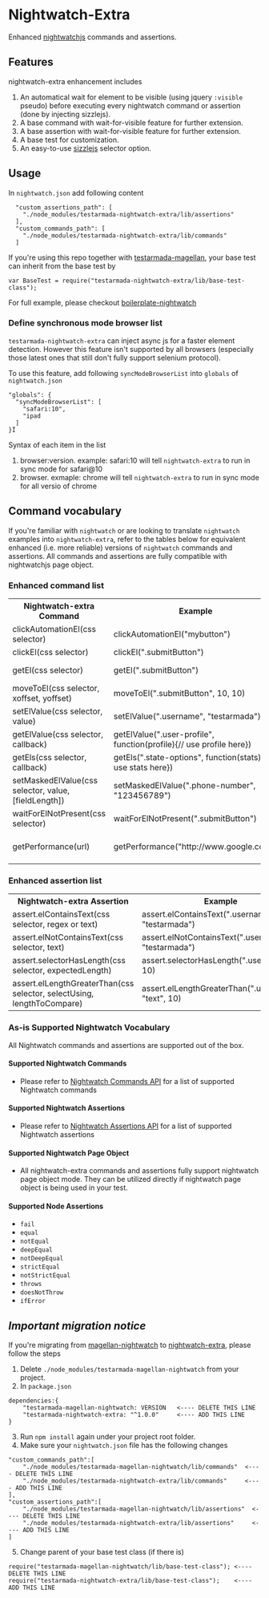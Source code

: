 # Nightwatch-Extra

Enhanced [nightwatchjs](http://nightwatchjs.org/) commands and assertions. 

## Features

nightwatch-extra enhancement includes

 1. An automatical wait for element to be visible (using jquery `:visible` pseudo) before executing every nightwatch command or assertion (done by injecting sizzlejs).
 2. A base command with wait-for-visible feature for further extension.
 3. A base assertion with wait-for-visible feature for further extension.
 4. A base test for customization.
 5. An easy-to-use [sizzlejs](http://sizzlejs.com/) selector option.

## Usage

In `nightwatch.json` add following content

```
  "custom_assertions_path": [
    "./node_modules/testarmada-nightwatch-extra/lib/assertions"
  ],
  "custom_commands_path": [
    "./node_modules/testarmada-nightwatch-extra/lib/commands"
  ]
```

If you're using this repo together with [testarmada-magellan](http://github.com/TestArmada/magellan), your base test can inherit from the base test by 
```
var BaseTest = require("testarmada-nightwatch-extra/lib/base-test-class");
```

For full example, please checkout [boilerplate-nightwatch](https://github.com/TestArmada/boilerplate-nightwatch)

### Define synchronous mode browser list

`testarmada-nightwatch-extra` can inject async js for a faster element detection. However this feature isn't supported by all browsers (especially those latest ones that still don't fully support selenium protocol). 

To use this feature, add following `syncModeBrowserList` into `globals` of `nightwatch.json`

```
"globals": {
  "syncModeBrowserList": [
    "safari:10",
    "ipad
  ]
}Ï
```

Syntax of each item in the list

 1. browser:version. example: safari:10 will tell `nightwatch-extra` to run in sync mode for safari@10
 2. browser. exmaple: chrome will tell `nightwatch-extra` to run in sync mode for all versio of chrome

## Command vocabulary

If you're familiar with `nightwatch` or are looking to translate `nightwatch` examples into `nightwatch-extra`, refer to the tables below for equivalent enhanced (i.e. more reliable) versions of `nightwatch` commands and assertions.
All commands and assertions are fully compatible with nightwatchjs page object.

### Enhanced command list

<table>
  <tr>
    <th>Nightwatch-extra Command</th>
    <th>Example</th>
    <th>Nightwatch Equivalent</th>
  </tr>
  <tr>
    <td>clickAutomationEl(css selector)</td>
    <td>clickAutomationEl("mybutton")</td>
    <td>click("[data-automation-id='mybutton']")</td>
  </tr>
  <tr>
    <td>clickEl(css selector)</td>
    <td>clickEl(".submitButton")</td>
    <td>click(".submitButton")</td>
  </tr>
  <tr>
    <td>getEl(css selector)</td>
    <td>getEl(".submitButton")</td>
    <td>waitForElementPresent(".submitButton") or waitForElementVisible(".submitButton")</td>
  </tr>
  <tr>
    <td>moveToEl(css selector, xoffset, yoffset)</td>
    <td>moveToEl(".submitButton", 10, 10)</td>
    <td>moveToElement(".submitButton", 10, 10)</td>
  </tr>
  <tr>
    <td>setElValue(css selector, value)</td>
    <td>setElValue(".username", "testarmada")</td>
    <td>setValue(".username", "testarmada")</td>
  </tr>
  <tr>
    <td>getElValue(css selector, callback)</td>
    <td>getElValue(".user-profile", function(profile){// use profile here})</td>
    <td>getValue(".user-profile", function(profile){// use profile here})</td>
  </tr>
  <tr>
    <td>getEls(css selector, callback)</td>
    <td>getEls(".state-options", function(stats){// use stats here})</td>
    <td>elements("css selector", ".state-options", function(stats){// use stats here})</td>
  </tr>
  <tr>
    <td>setMaskedElValue(css selector, value, [fieldLength])</td>
    <td>setMaskedElValue(".phone-number", "123456789")</td>
    <td>(no nightwatch equivalent)</td>
  </tr>
   <tr>
    <td>waitForElNotPresent(css selector)</td>
    <td>waitForElNotPresent(".submitButton")</td>
    <td>waitForElementNotPresent(".submitButton")</td>
  </tr>
  <tr>
    <td>getPerformance(url)</td>
    <td>getPerformance("http://www.google.com")</td>
    <td>Retrieves basic performance metrics using Navigation API (http://www.w3.org/TR/navigation-timing/)</td>
  </tr>
</table>

### Enhanced assertion list

<table>
  <tr>
    <th>Nightwatch-extra Assertion</th>
    <th>Example</th>
    <th>Nightwatch Equivalent</th>
  </tr>
  
  <tr>
    <td>assert.elContainsText(css selector, regex or text)</td>
    <td>assert.elContainsText(".username", "testarmada")</td>
    <td>assert.containsText(".username", "testarmada")</td>
  </tr>
  <tr>
    <td>assert.elNotContainsText(css selector, text)</td>
    <td>assert.elNotContainsText(".username", "testarmada")</td>
    <td>(no nightwatch equivalent)</td>
  </tr>
  <tr>
    <td>assert.selectorHasLength(css selector, expectedLength)</td>
    <td>assert.selectorHasLength(".username", 10)</td>
    <td>(no nightwatch equivalent)</td>
  </tr>
  <tr>
    <td>assert.elLengthGreaterThan(css selector, selectUsing, lengthToCompare)</td>
    <td>assert.elLengthGreaterThan(".username", "text", 10)</td>
    <td>(no nightwatch equivalent)</td>
  </tr>
</table>

### As-is Supported Nightwatch Vocabulary

All Nightwatch commands and assertions are supported out of the box.

#### Supported Nightwatch Commands

* Please refer to [Nightwatch Commands API](http://nightwatchjs.org/api#commands) for a list of supported Nightwatch commands

#### Supported Nightwatch Assertions

* Please refer to [Nightwatch Assertions API](http://nightwatchjs.org/api#assertions) for a list of supported Nightwatch assertions

#### Supported Nightwatch Page Object

* All nightwatch-extra commands and assertions fully support nightwatch page object mode. They can be utilized directly if nightwatch page object is being used in your test.

#### Supported Node Assertions

* `fail`
* `equal`
* `notEqual`
* `deepEqual`
* `notDeepEqual`
* `strictEqual`
* `notStrictEqual`
* `throws`
* `doesNotThrow`
* `ifError`

## *Important migration notice*

If you're migrating from [magellan-nightwatch](http://github.com/TestArmada/magellan-nightwatch) to [nightwatch-extra](http://github.com/TestArmada/nightwatch-extra), please follow the steps

1. Delete `./node_modules/testarmada-magellan-nightwatch` from your project.
2. In `package.json` 
```
dependencies:{
    "testarmada-magellan-nightwatch: VERSION   <---- DELETE THIS LINE
    "testarmada-nightwatch-extra: "^1.0.0"     <---- ADD THIS LINE
}
```
3. Run `npm install` again under your project root folder.
4. Make sure your `nightwatch.json` file has the following changes
```
"custom_commands_path":[
    "./node_modules/testarmada-magellan-nightwatch/lib/commands"  <---- DELETE THIS LINE
    "./node_modules/testarmada-nightwatch-extra/lib/commands"     <---- ADD THIS LINE
],
"custom_assertions_path":[
    "./node_modules/testarmada-magellan-nightwatch/lib/assertions"  <---- DELETE THIS LINE
    "./node_modules/testarmada-nightwatch-extra/lib/assertions"     <---- ADD THIS LINE
]

```
5. Change parent of your base test class (if there is)
```
require("testarmada-magellan-nightwatch/lib/base-test-class"); <---- DELETE THIS LINE
require("testarmada-nightwatch-extra/lib/base-test-class");    <---- ADD THIS LINE
```
